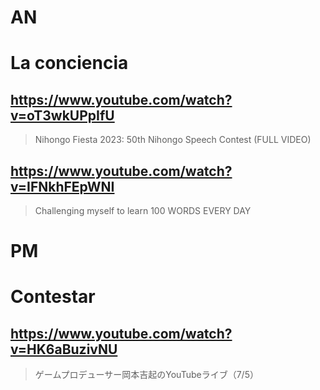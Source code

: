 # AN
# La conciencia

## https://www.youtube.com/watch?v=oT3wkUPpIfU

> Nihongo Fiesta 2023: 50th Nihongo Speech Contest (FULL VIDEO) 

## https://www.youtube.com/watch?v=IFNkhFEpWNI

> Challenging myself to learn 100 WORDS EVERY DAY 

# PM
# Contestar

## https://www.youtube.com/watch?v=HK6aBuzivNU

> ゲームプロデューサー岡本吉起のYouTubeライブ（7/5） 
